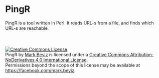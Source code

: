 # PingR

PingR is a tool written in Perl. It reads URL-s from a file, and finds which URL-s are reachable.
<br />
<br />
<br />
<br />
<a rel="license" href="http://creativecommons.org/licenses/by-nd/4.0/"><img alt="Creative Commons License" style="border-width:0" src="https://i.creativecommons.org/l/by-nd/4.0/88x31.png" /></a><br /><span xmlns:dct="http://purl.org/dc/terms/" property="dct:title">PingR</span> by <a xmlns:cc="http://creativecommons.org/ns#" href="https://github.com/jack298/PingR" property="cc:attributionName" rel="cc:attributionURL">Mark Beviz</a> is licensed under a <a rel="license" href="http://creativecommons.org/licenses/by-nd/4.0/">Creative Commons Attribution-NoDerivatives 4.0 International License</a>.<br />Permissions beyond the scope of this license may be available at <a xmlns:cc="http://creativecommons.org/ns#" href="https://facebook.com/mark.beviz" rel="cc:morePermissions">https://facebook.com/mark.beviz</a>.

